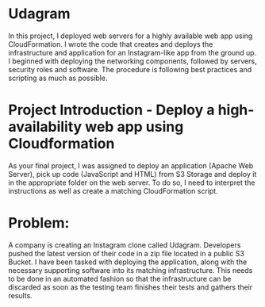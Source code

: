 # Udagram
In this project, I deployed web servers for a highly available web app using CloudFormation. I wrote the code that creates and deploys the infrastructure and application for an Instagram-like app from the ground up. I beginned with deploying the networking components, followed by servers, security roles and software. The procedure is following best practices and scripting as much as possible.

# Project Introduction - Deploy a high-availability web app using Cloudformation

As your final project, I was assigned to deploy an application (Apache Web Server), pick up code (JavaScript and HTML) from S3 Storage and deploy it in the appropriate folder on the web server.
To do so, I need to interpret the instructions as well as create a matching CloudFormation script.

# Problem:

A company is creating an Instagram clone called Udagram. Developers pushed the latest version of their code in a zip file located in a public S3 Bucket.
I have been tasked with deploying the application, along with the necessary supporting software into its matching infrastructure.
This needs to be done in an automated fashion so that the infrastructure can be discarded as soon as the testing team finishes their tests and gathers their results.
